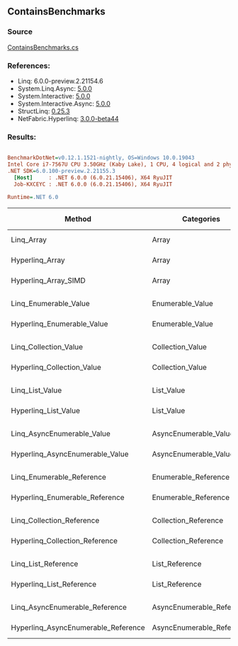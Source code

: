 ﻿## ContainsBenchmarks

### Source
[ContainsBenchmarks.cs](../NetFabric.Hyperlinq.Benchmarks/Benchmarks/ContainsBenchmarks.cs)

### References:
- Linq: 6.0.0-preview.2.21154.6
- System.Linq.Async: [5.0.0](https://www.nuget.org/packages/System.Linq.Async/5.0.0)
- System.Interactive: [5.0.0](https://www.nuget.org/packages/System.Interactive/5.0.0)
- System.Interactive.Async: [5.0.0](https://www.nuget.org/packages/System.Interactive.Async/5.0.0)
- StructLinq: [0.25.3](https://www.nuget.org/packages/StructLinq/0.25.3)
- NetFabric.Hyperlinq: [3.0.0-beta44](https://www.nuget.org/packages/NetFabric.Hyperlinq/3.0.0-beta44)

### Results:
``` ini

BenchmarkDotNet=v0.12.1.1521-nightly, OS=Windows 10.0.19043
Intel Core i7-7567U CPU 3.50GHz (Kaby Lake), 1 CPU, 4 logical and 2 physical cores
.NET SDK=6.0.100-preview.2.21155.3
  [Host]     : .NET 6.0.0 (6.0.21.15406), X64 RyuJIT
  Job-KXCEYC : .NET 6.0.0 (6.0.21.15406), X64 RyuJIT

Runtime=.NET 6.0  

```
|                              Method |                Categories | Count |        Mean |    Error |   StdDev | Ratio |  Gen 0 | Gen 1 | Gen 2 | Allocated |
|------------------------------------ |-------------------------- |------ |------------:|---------:|---------:|------:|-------:|------:|------:|----------:|
|                          Linq_Array |                     Array |   100 |    40.78 ns | 0.166 ns | 0.139 ns |  1.00 |      - |     - |     - |         - |
|                     Hyperlinq_Array |                     Array |   100 |    30.19 ns | 0.114 ns | 0.095 ns |  0.74 |      - |     - |     - |         - |
|                Hyperlinq_Array_SIMD |                     Array |   100 |    26.73 ns | 0.065 ns | 0.058 ns |  0.66 |      - |     - |     - |         - |
|                                     |                           |       |             |          |          |       |        |       |       |           |
|               Linq_Enumerable_Value |          Enumerable_Value |   100 |   656.05 ns | 1.734 ns | 1.448 ns |  1.00 | 0.0153 |     - |     - |      32 B |
|          Hyperlinq_Enumerable_Value |          Enumerable_Value |   100 |   293.93 ns | 1.028 ns | 0.802 ns |  0.45 | 0.0191 |     - |     - |      40 B |
|                                     |                           |       |             |          |          |       |        |       |       |           |
|               Linq_Collection_Value |          Collection_Value |   100 |    36.22 ns | 0.124 ns | 0.103 ns |  1.00 |      - |     - |     - |         - |
|          Hyperlinq_Collection_Value |          Collection_Value |   100 |    39.83 ns | 0.251 ns | 0.234 ns |  1.10 |      - |     - |     - |         - |
|                                     |                           |       |             |          |          |       |        |       |       |           |
|                     Linq_List_Value |                List_Value |   100 |    37.12 ns | 0.166 ns | 0.147 ns |  1.00 |      - |     - |     - |         - |
|                Hyperlinq_List_Value |                List_Value |   100 |    39.95 ns | 0.189 ns | 0.168 ns |  1.08 |      - |     - |     - |         - |
|                                     |                           |       |             |          |          |       |        |       |       |           |
|          Linq_AsyncEnumerable_Value |     AsyncEnumerable_Value |   100 | 1,793.21 ns | 3.049 ns | 2.852 ns |  1.00 | 0.0153 |     - |     - |      32 B |
|     Hyperlinq_AsyncEnumerable_Value |     AsyncEnumerable_Value |   100 | 1,143.36 ns | 1.975 ns | 1.649 ns |  0.64 | 0.0153 |     - |     - |      32 B |
|                                     |                           |       |             |          |          |       |        |       |       |           |
|           Linq_Enumerable_Reference |      Enumerable_Reference |   100 |   658.41 ns | 3.378 ns | 2.994 ns |  1.00 | 0.0153 |     - |     - |      32 B |
|      Hyperlinq_Enumerable_Reference |      Enumerable_Reference |   100 |   656.36 ns | 1.728 ns | 1.443 ns |  1.00 | 0.0153 |     - |     - |      32 B |
|                                     |                           |       |             |          |          |       |        |       |       |           |
|           Linq_Collection_Reference |      Collection_Reference |   100 |    36.17 ns | 0.155 ns | 0.137 ns |  1.00 |      - |     - |     - |         - |
|      Hyperlinq_Collection_Reference |      Collection_Reference |   100 |    39.18 ns | 0.135 ns | 0.112 ns |  1.08 |      - |     - |     - |         - |
|                                     |                           |       |             |          |          |       |        |       |       |           |
|                 Linq_List_Reference |            List_Reference |   100 |    37.15 ns | 0.166 ns | 0.147 ns |  1.00 |      - |     - |     - |         - |
|            Hyperlinq_List_Reference |            List_Reference |   100 |    40.14 ns | 0.224 ns | 0.199 ns |  1.08 |      - |     - |     - |         - |
|                                     |                           |       |             |          |          |       |        |       |       |           |
|      Linq_AsyncEnumerable_Reference | AsyncEnumerable_Reference |   100 | 1,820.96 ns | 7.193 ns | 6.006 ns |  1.00 | 0.0153 |     - |     - |      32 B |
| Hyperlinq_AsyncEnumerable_Reference | AsyncEnumerable_Reference |   100 | 1,885.59 ns | 4.615 ns | 4.317 ns |  1.04 | 0.0267 |     - |     - |      56 B |

